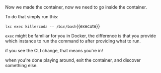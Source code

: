 Now we made the container, now we need to go inside the container.

To do that simply run this:

`lxc exec killercoda -- /bin/bash`{{execute}}

`exec` might be familiar for you in Docker, the difference is that you provide which instance to run the command to after providing what to run.

if you see the CLI change, that means you're in!

when you're done playing around, exit the container, and discover something else.
